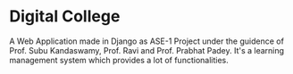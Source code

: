 # Digital College
A Web Application made in Django as ASE-1  Project under the guidence of Prof. Subu Kandaswamy, Prof. Ravi and Prof. Prabhat Padey.
It's a learning management system which provides a lot of functionalities. 
